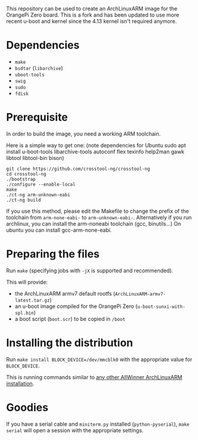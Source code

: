 This repository can be used to create an ArchLinuxARM image for the OrangePi
Zero board. This is a fork and has been updated to use more recent u-boot and kernel since the 4.13 kernel isn't required anymore.

Dependencies
============

- `make`
- `bsdtar` (`libarchive`)
- `uboot-tools`
- `swig`
- `sudo`
- `fdisk`

Prerequisite
============

In order to build the image, you need a working ARM toolchain.

Here is a simple way to get one: (note dependencies for Ubuntu sudo apt install u-boot-tools libarchive-tools autoconf flex texinfo help2man gawk libtool libtool-bin bison)

    git clone https://github.com/crosstool-ng/crosstool-ng
    cd crosstool-ng
    ./bootstrap
    ./configure --enable-local
    make
    ./ct-ng arm-unknown-eabi
    ./ct-ng build

If you use this method, please edit the Makefile to change the prefix of the toolchain from `arm-none-eabi-` to `arm-unknown-eabi-`.
Alternatively if you run archlinux, you can install the arm-noneabi toolchain (gcc, binutils...)
On ubuntu you can install gcc-arm-none-eabi.

Preparing the files
===================

Run `make` (specifying jobs with `-jX` is supported and recommended).

This will provide:

- the ArchLinuxARM armv7 default rootfs (`ArchLinuxARM-armv7-latest.tar.gz`)
- an u-boot image compiled for the OrangePi Zero (`u-boot-sunxi-with-spl.bin`)
- a boot script (`boot.scr`) to be copied in `/boot`


Installing the distribution
===========================

Run `make install BLOCK_DEVICE=/dev/mmcblk0` with the appropriate value for
`BLOCK_DEVICE`.

This is running commands similar to [any other AllWinner ArchLinuxARM
installation][alarm-allwinner].

[alarm-allwinner]: https://archlinuxarm.org/platforms/armv7/allwinner/.

Goodies
=======

If you have a serial cable and `miniterm.py` installed (`python-pyserial`),
`make serial` will open a session with the appropriate settings.

